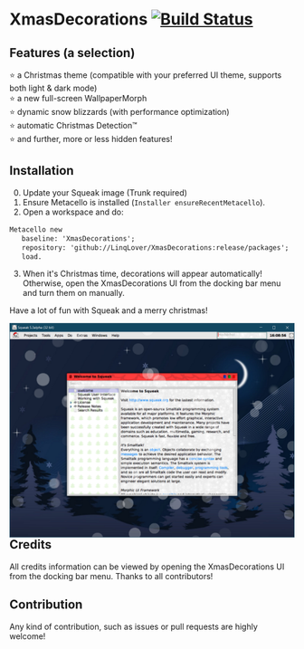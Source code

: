 # XmasDecorations [![Build Status](https://travis-ci.com/LinqLover/XmasDecorations.svg?branch=master)](https://travis-ci.com/LinqLover/XmasDecorations)

## Features (a selection)
⭐ a Christmas theme (compatible with your preferred UI theme, supports both light & dark mode)  
⭐ a new full-screen WallpaperMorph  
⭐ dynamic snow blizzards (with performance optimization)  
⭐ automatic Christmas Detection™  
⭐ and further, more or less hidden features!

## Installation
0. Update your Squeak image (Trunk required)
1. Ensure Metacello is installed (`Installer ensureRecentMetacello`).
2. Open a workspace and do:
 ```smalltalk
Metacello new
	baseline: 'XmasDecorations';
	repository: 'github://LinqLover/XmasDecorations:release/packages';
	load.
 ```
3. When it's Christmas time, decorations will appear automatically! Otherwise, open the XmasDecorations UI from the docking bar menu and turn them on manually.

Have a lot of fun with Squeak and a merry christmas!

<p><img align="right" src="https://github.com/LinqLover/XmasDecorations/blob/master/screenshot.png" /></p>

## Credits
All credits information can be viewed by opening the XmasDecorations UI from the docking bar menu. Thanks to all contributors!

## Contribution
Any kind of contribution, such as issues or pull requests are highly welcome!
